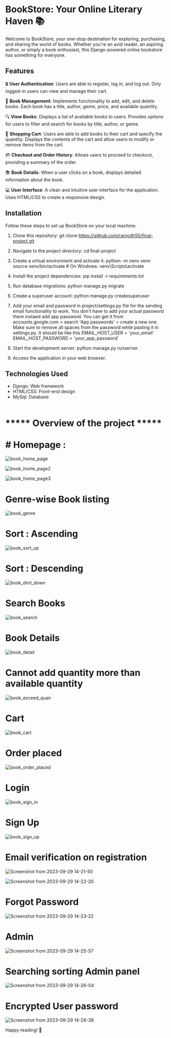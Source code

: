 # BookStore: Your Online Literary Haven 📚

Welcome to BookStore, your one-stop destination for exploring, purchasing, and sharing the world of books. Whether you're an avid reader, an aspiring author, or simply a book enthusiast, this Django-powered online bookstore has something for everyone.

## Features

🔒 **User Authentication**:
Users are able to register, log in, and log out.
Only logged-in users can view and manage their cart.

📖 **Book Management**:
Implements functionality to add, edit, and delete books.
Each book has a title, author, genre, price, and available quantity.

🔍 **View Books**:
Displays a list of available books to users.
Provides options for users to filter and search for books by title, author, or genre.

🛒 **Shopping Cart**:
Users are able to add books to their cart and specify the quantity.
Displays the contents of the cart and allow users to modify or remove items from the cart.

💳 **Checkout and Order History**:
Allows users to proceed to checkout, providing a summary of the order.

📚 **Book Details**:
When a user clicks on a book, displays detailed information about the book.

💻 **User Interface**:
A clean and intuitive user interface for the application.
Uses HTML/CSS to create a responsive design.

## Installation

Follow these steps to set up BookStore on your local machine:

1. Clone this repository:
git clone https://github.com/ranjodh55/final-project.git


2. Navigate to the project directory:
cd final-project


3. Create a virtual environment and activate it:
python -m venv venv
source venv/bin/activate # On Windows: venv\Scripts\activate


4. Install the project dependencies:
pip install -r requirements.txt


5. Run database migrations:
python manage.py migrate


6. Create a superuser account:
python manage.py createsuperuser

7. Add your email and password in project/settings.py file for the sending email functionality to work. You don't have to add your actual password there instaed add app password. You can get it from accounts.google.com > search 'App passwords' > create a new one. Make sure to remove all spaces from the password while pasting it in settings.py. It should be like this
EMAIL_HOST_USER = 'your_email'
EMAIL_HOST_PASSWORD = 'your_app_password'
   

9. Start the development server:
python manage.py runserver

10. Access the application in your web browser.

## Technologies Used

- Django: Web framework
- HTML/CSS: Front-end design
- MySql: Database
<br><br>
# ***** Overview of the project *****<br><br># Homepage : 
![book_home_page](https://github.com/ranjodh55/final-project/assets/59740585/7800cb97-af0a-484d-aed7-4ef757c3779b)

![book_home_page2](https://github.com/ranjodh55/final-project/assets/59740585/1eab5052-99ac-4d6c-a6e7-0140777e8b25)

![book_home_page3](https://github.com/ranjodh55/final-project/assets/59740585/66013ada-4929-45f4-a2c1-2166e498d464)

# Genre-wise Book listing
![book_genre](https://github.com/ranjodh55/final-project/assets/59740585/3dec9bc2-877c-4da3-b94b-c92f1dc63b91)

# Sort : Ascending
![book_sort_up](https://github.com/ranjodh55/final-project/assets/59740585/1437382d-3cd6-4396-9806-b1920855c28f)

# Sort : Descending
![book_dort_down](https://github.com/ranjodh55/final-project/assets/59740585/34091cc5-6316-44b8-ab24-87c494d66fce)

# Search Books
![book_search](https://github.com/ranjodh55/final-project/assets/59740585/05a82103-2b61-45ed-afdc-d4403694fa1f)

# Book Details
![book_detail](https://github.com/ranjodh55/final-project/assets/59740585/a16dbebf-bfdd-4033-aa3e-b4abd74ba90d)

# Cannot add quantity more than available quantity
![book_exceed_quan](https://github.com/ranjodh55/final-project/assets/59740585/b41627bc-9e7c-457d-bd04-bf9459b6a602)

# Cart
![book_cart](https://github.com/ranjodh55/final-project/assets/59740585/a9ced853-0357-4944-8e8f-37af4d7beb82)

# Order placed
![book_order_placed](https://github.com/ranjodh55/final-project/assets/59740585/0a0d144e-de6d-489c-907b-ee88342010be)

# Login
![book_sign_in](https://github.com/ranjodh55/final-project/assets/59740585/39d6f5b4-963c-4938-b207-93fdf4d95faa)

# Sign Up
![book_sign_up](https://github.com/ranjodh55/final-project/assets/59740585/c08cb85b-5ab6-41a0-9eab-242d8bf5fb1b)

# Email verification on registration
![Screenshot from 2023-09-29 14-21-50](https://github.com/ranjodh55/final-project/assets/59740585/a7dac76f-4f13-44b2-b3bf-c04cd6b8ac4e)

![Screenshot from 2023-09-29 14-22-20](https://github.com/ranjodh55/final-project/assets/59740585/88ca89aa-0678-4397-bddd-8fb61c45edf8)


# Forgot Password
![Screenshot from 2023-09-29 14-23-22](https://github.com/ranjodh55/final-project/assets/59740585/46d42f72-6b05-4c31-9c6c-6bb6e1142a25)


# Admin
![Screenshot from 2023-09-29 14-25-57](https://github.com/ranjodh55/final-project/assets/59740585/c6723047-e809-4344-b548-f51b284af244)

# Searching sorting Admin panel
![Screenshot from 2023-09-29 14-26-04](https://github.com/ranjodh55/final-project/assets/59740585/c8dd3ec8-edbf-4148-84f9-31658cf23d0a)


# Encrypted User password
![Screenshot from 2023-09-29 14-26-38](https://github.com/ranjodh55/final-project/assets/59740585/a4f53522-b0a7-45d5-b324-cba51ede348d)

Happy reading! 📖














